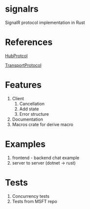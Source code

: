 # signalrs

SignalR protocol implementation in Rust

# References

[HubProtcol](https://github.com/dotnet/aspnetcore/blob/main/src/SignalR/docs/specs/HubProtocol.md)

[TransportProtocol](https://github.com/dotnet/aspnetcore/blob/main/src/SignalR/docs/specs/TransportProtocols.md)

# Features

1. Client
   1. Cancellation 
   2. Add state
   3. Error structure
2. Documentation
3. Macros crate for derive macro

# Examples

1. frontend - backend chat example
1. server to server (dotnet -> rust)

# Tests

1. Concurrency tests
1. Tests from MSFT repo
